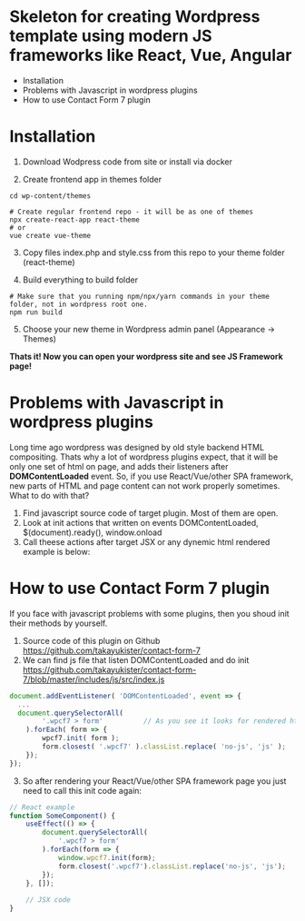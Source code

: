 # Skeleton for creating Wordpress template using modern JS frameworks like React, Vue, Angular
- Installation
- Problems with Javascript in wordpress plugins
- How to use Contact Form 7 plugin

# Installation
1. Download Wodpress code from site or install via docker

2. Create frontend app in themes folder
```shell
cd wp-content/themes

# Create regular frontend repo - it will be as one of themes
npx create-react-app react-theme
# or
vue create vue-theme
```
3. Copy files index.php and style.css from this repo to your theme folder (react-theme)

4. Build everything to build folder
```shell
# Make sure that you running npm/npx/yarn commands in your theme folder, not in wordpress root one.
npm run build
```

5. Choose your new theme in Wordpress admin panel (Appearance -> Themes)

**Thats it! Now you can open your wordpress site and see JS Framework page!**

# Problems with Javascript in wordpress plugins
Long time ago wordpress was designed by old style backend HTML compositing. Thats why a lot of wordpress plugins expect, that it will be only one set of html on page, and adds their listeners after **DOMContentLoaded** event.
So, if you use React/Vue/other SPA framework, new parts of HTML and page content can not work properly sometimes.
What to do with that?
1. Find javascript source code of target plugin. Most of them are open.
2. Look at init actions that written on events DOMContentLoaded, $(document).ready(), window.onload
3. Call theese actions after target JSX or any dynemic html rendered
example is below:

# How to use Contact Form 7 plugin
If you face with javascript problems with some plugins, then you shoud init their methods by yourself.
1. Source code of this plugin on Github https://github.com/takayukister/contact-form-7
2. We can find js file that listen DOMContentLoaded and do init https://github.com/takayukister/contact-form-7/blob/master/includes/js/src/index.js
```javascript
document.addEventListener( 'DOMContentLoaded', event => {
  ...
  document.querySelectorAll(
		'.wpcf7 > form'          // As you see it looks for rendered html elements with this class
	).forEach( form => {
		wpcf7.init( form );
		form.closest( '.wpcf7' ).classList.replace( 'no-js', 'js' );
	});
});
```
3. So after rendering your React/Vue/other SPA framework page you just need to call this init code again:
```javascript
// React example
function SomeComponent() {
    useEffect(() => {
        document.querySelectorAll(
            '.wpcf7 > form'
        ).forEach(form => {
            window.wpcf7.init(form);
            form.closest('.wpcf7').classList.replace('no-js', 'js');
        });
    }, []);
    
    // JSX code
}
```




